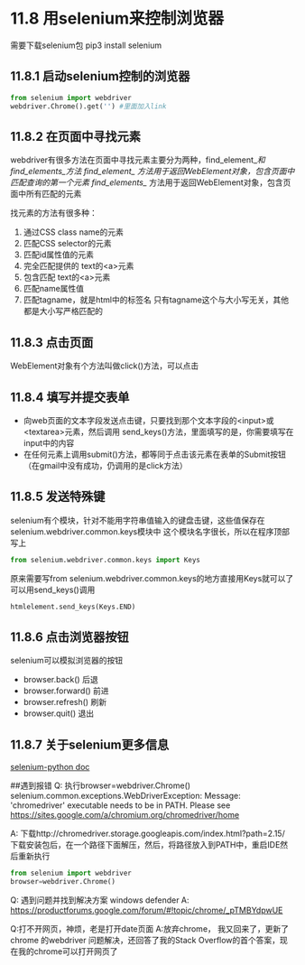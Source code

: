 # 11.8 用selenium来控制浏览器
需要下载selenium包 pip3 install selenium
## 11.8.1 启动selenium控制的浏览器
```python
from selenium import webdriver
webdriver.Chrome().get('') #里面加入link
```
## 11.8.2 在页面中寻找元素
webdriver有很多方法在页面中寻找元素主要分为两种，find_element_*和find_elements_*方法
find_element_* 方法用于返回WebElement对象，包含页面中匹配查询的第一个元素
find_elements_* 方法用于返回WebElement对象，包含页面中所有匹配的元素

找元素的方法有很多种：
1. 通过CSS class name的元素
2. 匹配CSS selector的元素
3. 匹配id属性值的元素
4. 完全匹配提供的 text的\<a\>元素
5. 包含匹配 text的\<a\>元素
6. 匹配name属性值
7. 匹配tagname，就是html中的标签名
只有tagname这个与大小写无关，其他都是大小写严格匹配的

## 11.8.3 点击页面
WebElement对象有个方法叫做click()方法，可以点击

## 11.8.4 填写并提交表单
* 向web页面的文本字段发送点击键，只要找到那个文本字段的\<input\>或\<textarea\>元素，然后调用
send_keys()方法，里面填写的是，你需要填写在input中的内容
* 在任何元素上调用submit()方法，都等同于点击该元素在表单的Submit按钮（在gmail中没有成功，仍调用的是click方法）

## 11.8.5 发送特殊键
selenium有个模块，针对不能用字符串值输入的键盘击键，这些值保存在selenium.webdriver.common.keys模块中
这个模块名字很长，所以在程序顶部写上
```python
from selenium.webdriver.common.keys import Keys

```
原来需要写from selenium.webdriver.common.keys的地方直接用Keys就可以了
可以用send_keys()调用
```python
htmlelement.send_keys(Keys.END)
```
## 11.8.6 点击浏览器按钮
selenium可以模拟浏览器的按钮
* browser.back()    后退
* browser.forward()  前进
* browser.refresh()  刷新
* browser.quit()     退出

## 11.8.7 关于selenium更多信息
[selenium-python doc](http://selenium-python.readthedocs.org/)







##遇到报错
Q: 执行browser=webdriver.Chrome()
selenium.common.exceptions.WebDriverException: Message: 'chromedriver' executable needs 
to be in PATH. Please see https://sites.google.com/a/chromium.org/chromedriver/home

A:
下载http://chromedriver.storage.googleapis.com/index.html?path=2.15/
下载安装包后，在一个路径下面解压，然后，将路径放入到PATH中，重启IDE然后重新执行
```python
from selenium import webdriver
browser=webdriver.Chrome()
```

Q: 遇到问题并找到解决方案 windows defender
A: https://productforums.google.com/forum/#!topic/chrome/_pTMBYdpwUE

Q:打不开网页，神烦，老是打开date页面
A:放弃chrome，
我又回来了，更新了chrome 的webdriver 问题解决，还回答了我的Stack Overflow的首个答案，现在我的chrome可以打开网页了
